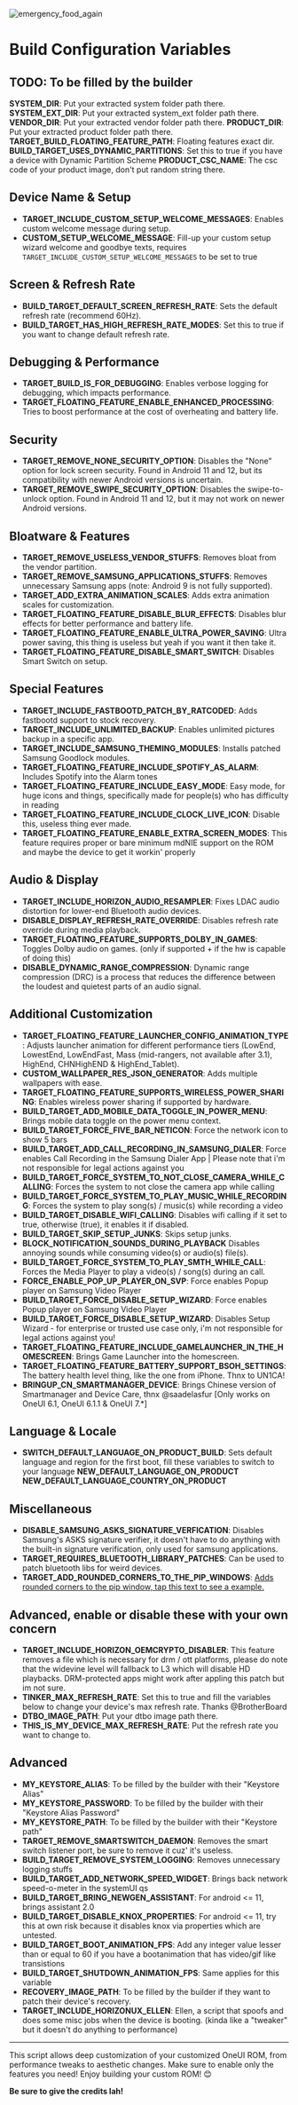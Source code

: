 ![emergency_food_again](https://github.com/forsaken-heart24/i_dont_want_to_be_an_weirdo/blob/main/banner_images/emergency_food_again.png?raw=true)

# Build Configuration Variables

## TODO: To be filled by the builder
**SYSTEM_DIR**: Put your extracted system folder path there.
**SYSTEM_EXT_DIR**: Put your extracted system_ext folder path there.
**VENDOR_DIR**: Put your extracted vendor folder path there.
**PRODUCT_DIR**: Put your extracted product folder path there.
**TARGET_BUILD_FLOATING_FEATURE_PATH**: Floating features exact dir.
**BUILD_TARGET_USES_DYNAMIC_PARTITIONS**: Set this to true if you have a device with Dynamic Partition Scheme
**PRODUCT_CSC_NAME**: The csc code of your product image, don't put random string there.

## Device Name & Setup
- **TARGET_INCLUDE_CUSTOM_SETUP_WELCOME_MESSAGES**: Enables custom welcome message during setup.
- **CUSTOM_SETUP_WELCOME_MESSAGE**: Fill-up your custom setup wizard welcome and goodbye texts, requires `TARGET_INCLUDE_CUSTOM_SETUP_WELCOME_MESSAGES` to be set to true

## Screen & Refresh Rate
- **BUILD_TARGET_DEFAULT_SCREEN_REFRESH_RATE**: Sets the default refresh rate (recommend 60Hz).
- **BUILD_TARGET_HAS_HIGH_REFRESH_RATE_MODES**: Set this to true if you want to change default refresh rate.

## Debugging & Performance
- **TARGET_BUILD_IS_FOR_DEBUGGING**: Enables verbose logging for debugging, which impacts performance.
- **TARGET_FLOATING_FEATURE_ENABLE_ENHANCED_PROCESSING**: Tries to boost performance at the cost of overheating and battery life.

## Security
- **TARGET_REMOVE_NONE_SECURITY_OPTION**: Disables the "None" option for lock screen security. Found in Android 11 and 12, but its compatibility with newer Android versions is uncertain.
- **TARGET_REMOVE_SWIPE_SECURITY_OPTION**: Disables the swipe-to-unlock option. Found in Android 11 and 12, but it may not work on newer Android versions.

## Bloatware & Features
- **TARGET_REMOVE_USELESS_VENDOR_STUFFS**: Removes bloat from the vendor partition.
- **TARGET_REMOVE_SAMSUNG_APPLICATIONS_STUFFS**: Removes unnecessary Samsung apps (note: Android 9 is not fully supported).
- **TARGET_ADD_EXTRA_ANIMATION_SCALES**: Adds extra animation scales for customization.
- **TARGET_FLOATING_FEATURE_DISABLE_BLUR_EFFECTS**: Disables blur effects for better performance and battery life.
- **TARGET_FLOATING_FEATURE_ENABLE_ULTRA_POWER_SAVING**: Ultra power saving, this thing is useless but yeah if you want it then take it.
- **TARGET_FLOATING_FEATURE_DISABLE_SMART_SWITCH**: Disables Smart Switch on setup.

## Special Features
- **TARGET_INCLUDE_FASTBOOTD_PATCH_BY_RATCODED**: Adds fastbootd support to stock recovery.
- **TARGET_INCLUDE_UNLIMITED_BACKUP**: Enables unlimited pictures backup in a specific app.
- **TARGET_INCLUDE_SAMSUNG_THEMING_MODULES**: Installs patched Samsung Goodlock modules.
- **TARGET_FLOATING_FEATURE_INCLUDE_SPOTIFY_AS_ALARM**: Includes Spotify into the Alarm tones
- **TARGET_FLOATING_FEATURE_INCLUDE_EASY_MODE**: Easy mode, for huge icons and things, specifically made for people(s) who has difficulty in reading
- **TARGET_FLOATING_FEATURE_INCLUDE_CLOCK_LIVE_ICON**: Disable this, useless thing ever made.
- **TARGET_FLOATING_FEATURE_ENABLE_EXTRA_SCREEN_MODES**: This feature requires proper or bare minimum mdNIE support on the ROM and maybe the device to get it workin' properly

## Audio & Display
- **TARGET_INCLUDE_HORIZON_AUDIO_RESAMPLER**: Fixes LDAC audio distortion for lower-end Bluetooth audio devices.
- **DISABLE_DISPLAY_REFRESH_RATE_OVERRIDE**: Disables refresh rate override during media playback.
- **TARGET_FLOATING_FEATURE_SUPPORTS_DOLBY_IN_GAMES**: Toggles Dolby audio on games. (only if supported + if the hw is capable of doing this)
- **DISABLE_DYNAMIC_RANGE_COMPRESSION**: Dynamic range compression (DRC) is a process that reduces the difference between the loudest and quietest parts of an audio signal.

## Additional Customization
- **TARGET_FLOATING_FEATURE_LAUNCHER_CONFIG_ANIMATION_TYPE**: Adjusts launcher animation for different performance tiers (LowEnd, LowestEnd, LowEndFast, Mass (mid-rangers, not available after 3.1), HighEnd, CHNHighEND & HighEnd_Tablet).
- **CUSTOM_WALLPAPER_RES_JSON_GENERATOR**: Adds multiple wallpapers with ease.
- **TARGET_FLOATING_FEATURE_SUPPORTS_WIRELESS_POWER_SHARING**: Enables wireless power sharing if supported by hardware.
- **BUILD_TARGET_ADD_MOBILE_DATA_TOGGLE_IN_POWER_MENU**: Brings mobile data toggle on the power menu context.
- **BUILD_TARGET_FORCE_FIVE_BAR_NETICON**: Force the network icon to show 5 bars
- **BUILD_TARGET_ADD_CALL_RECORDING_IN_SAMSUNG_DIALER**: Force enables Call Recording in the Samsung Dialer App | Please note that i'm not responsible for legal actions against you
- **BUILD_TARGET_FORCE_SYSTEM_TO_NOT_CLOSE_CAMERA_WHILE_CALLING**: Forces the system to not close the camera app while calling
- **BUILD_TARGET_FORCE_SYSTEM_TO_PLAY_MUSIC_WHILE_RECORDING**: Forces the system to play song(s) / music(s) while recording a video
- **BUILD_TARGET_DISABLE_WIFI_CALLING**: Disables wifi calling if it set to true, otherwise (true), it enables it if disabled.
- **BUILD_TARGET_SKIP_SETUP_JUNKS**: Skips setup junks.
- **BLOCK_NOTIFICATION_SOUNDS_DURING_PLAYBACK** Disables annoying sounds while consuming video(s) or audio(s) file(s).
- **BUILD_TARGET_FORCE_SYSTEM_TO_PLAY_SMTH_WHILE_CALL**: Forces the Media Player to play a video(s) / song(s) during an call.
- **FORCE_ENABLE_POP_UP_PLAYER_ON_SVP**: Force enables Popup player on Samsung Video Player
- **BUILD_TARGET_FORCE_DISABLE_SETUP_WIZARD**: Force enables Popup player on Samsung Video Player
- **BUILD_TARGET_FORCE_DISABLE_SETUP_WIZARD**: Disables Setup Wizard - for enterprise or trusted use case only, i'm not responsible for legal actions against you!
- **TARGET_FLOATING_FEATURE_INCLUDE_GAMELAUNCHER_IN_THE_HOMESCREEN**: Brings Game Launcher into the homescreen.
- **TARGET_FLOATING_FEATURE_BATTERY_SUPPORT_BSOH_SETTINGS**: The battery health level thing, like the one from iPhone. Thnx to UN1CA!
- **BRINGUP_CN_SMARTMANAGER_DEVICE**: Brings Chinese version of Smartmanager and Device Care, thnx @saadelasfur [Only works on OneUI 6.1, OneUI 6.1.1 & OneUI 7.*]

## Language & Locale
- **SWITCH_DEFAULT_LANGUAGE_ON_PRODUCT_BUILD**: Sets default language and region for the first boot, fill these variables to switch to your language **NEW_DEFAULT_LANGUAGE_ON_PRODUCT** **NEW_DEFAULT_LANGUAGE_COUNTRY_ON_PRODUCT**

## Miscellaneous 
- **DISABLE_SAMSUNG_ASKS_SIGNATURE_VERFICATION**: Disables Samsung's ASKS signature verifier, it doesn't have to do anything with the built-in signature verification, only used for samsung applications.
- **TARGET_REQUIRES_BLUETOOTH_LIBRARY_PATCHES**: Can be used to patch bluetooth libs for weird devices.
- **TARGET_ADD_ROUNDED_CORNERS_TO_THE_PIP_WINDOWS**: <a href="https://github.com/forsaken-heart24/i_dont_want_to_be_an_weirdo/blob/main/banner_images/rounded_corners_hux_ex.png">Adds rounded corners to the pip window, tap this text to see a example.</a>

## Advanced, enable or disable these with your own concern
- **TARGET_INCLUDE_HORIZON_OEMCRYPTO_DISABLER**: This feature removes a file which is necessary for drm / ott platforms, please do note that the widevine level will fallback to L3 which will disable HD playbacks. DRM-protected apps might work after appling this patch but im not sure.
- **TINKER_MAX_REFRESH_RATE**: Set this to true and fill the variables below to change your device's max refresh rate. Thanks @BrotherBoard
- **DTBO_IMAGE_PATH**: Put your dtbo image path there.
- **THIS_IS_MY_DEVICE_MAX_REFRESH_RATE**: Put the refresh rate you want to change to.

## Advanced
- **MY_KEYSTORE_ALIAS**: To be filled by the builder with their "Keystore Alias"
- **MY_KEYSTORE_PASSWORD**: To be filled by the builder with their "Keystore Alias Password"
- **MY_KEYSTORE_PATH**: To be filled by the builder with their "Keystore path"
- **TARGET_REMOVE_SMARTSWITCH_DAEMON**: Removes the smart switch listener port, be sure to remove it cuz' it's useless.
- **BUILD_TARGET_REMOVE_SYSTEM_LOGGING**: Removes unnecessary logging stuffs
- **BUILD_TARGET_ADD_NETWORK_SPEED_WIDGET**: Brings back network speed-o-meter in the systemUI qs 
- **BUILD_TARGET_BRING_NEWGEN_ASSISTANT**: For android <= 11, brings assistant 2.0
- **BUILD_TARGET_DISABLE_KNOX_PROPERTIES**: For android <= 11, try this at own risk because it disables knox via properties which are untested.
- **BUILD_TARGET_BOOT_ANIMATION_FPS**: Add any integer value lesser than or equal to 60 if you have a bootanimation that has video/gif like transistions
- **BUILD_TARGET_SHUTDOWN_ANIMATION_FPS**: Same applies for this variable
- **RECOVERY_IMAGE_PATH**: To be filled by the builder if they want to patch their device's recovery.
- **TARGET_INCLUDE_HORIZONUX_ELLEN**: Ellen, a script that spoofs and does some misc jobs when the device is booting. (kinda like a "tweaker" but it doesn't do anything to performance)

---

This script allows deep customization of your customized OneUI ROM, from performance tweaks to aesthetic changes. Make sure to enable only the features you need! Enjoy building your custom ROM! 😊

**Be sure to give the credits lah!**